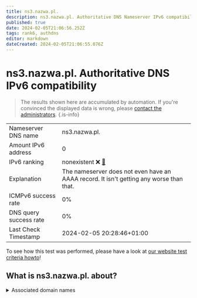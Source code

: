```yaml
---
title: ns3.nazwa.pl.
description: ns3.nazwa.pl. Authoritative DNS Nameserver IPv6 compatibility
published: true
date: 2024-02-05T21:06:56.252Z
tags: rank6, authdns
editor: markdown
dateCreated: 2024-02-05T21:06:55.076Z
---
```


# ns3.nazwa.pl. Authoritative DNS IPv6 compatibility

> The results shown here are accumulated by automation. If you're convinced the displayed data is wrong, please [contact the administrators](/howto/chat). 
{.is-info}




|   |   |
| - | - |
| Nameserver DNS name | ns3.nazwa.pl.
| Amount IPv6 address | 0
| IPv6 ranking | nonexistent :x: [🔗](/howto/ranking) |
| Explanation | The nameserver does not even have an AAAA record. It isn't getting any worse than that. |
| ICMPv6 success rate | 0%|
| DNS query success rate | 0% |
| Last Check Timestamp | 2024-02-05 20:28:46+01:00 |

To see how this test was performed, please have a look at [our website test criteria howto](/howto/testcriteria/authdns)!


## What is ns3.nazwa.pl. about?






<details>
<summary>Associated domain names</summary>

www.bio-gen.com

</details>
